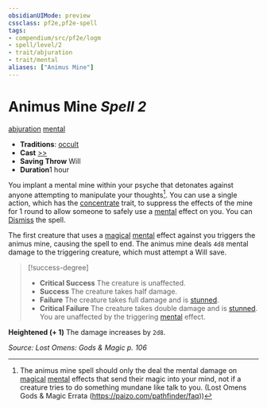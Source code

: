 ```yaml
---
obsidianUIMode: preview
cssclass: pf2e,pf2e-spell
tags:
- compendium/src/pf2e/logm
- spell/level/2
- trait/abjuration
- trait/mental
aliases: ["Animus Mine"]
---
```

# Animus Mine *Spell 2*   
[abjuration](../../rules/traits/abjuration.md)  [mental](../../rules/traits/mental.md)  

- **Traditions**: [occult](../../rules/traits/occult.md)
- **Cast** [>>](../../rules/core-rulebook/chapter-9-playing-the-game.md#Actions "Two-Action") 
- **Saving Throw** Will
- **Duration**1 hour

You implant a mental mine within your psyche that detonates against anyone attempting to manipulate your thoughts[^1]. You can use a single action, which has the [concentrate](../../rules/traits/concentrate.md) trait, to suppress the effects of the mine for 1 round to allow someone to safely use a [mental](../../rules/traits/mental.md) effect on you. You can [Dismiss](../../rules/actions/dismiss.md) the spell.

The first creature that uses a [magical](../../rules/traits/magical.md) [mental](../../rules/traits/mental.md) effect against you triggers the animus mine, causing the spell to end. The animus mine deals `4d8` mental damage to the triggering creature, which must attempt a Will save.

> [!success-degree] 
> - **Critical Success** The creature is unaffected.
> - **Success** The creature takes half damage.
> - **Failure** The creature takes full damage and is [stunned](../../rules/conditions.md#Stunned).
> - **Critical Failure** The creature takes double damage and is [stunned](../../rules/conditions.md#Stunned). You are unaffected by the triggering [mental](../../rules/traits/mental.md) effect.

[^1]: The animus mine spell should only the deal the mental damage on [magical](../../rules/traits/magical.md) [mental](../../rules/traits/mental.md) effects that send their magic into your mind, not if a creature tries to do something mundane like talk to you. (Lost Omens Gods & Magic Errata (https://paizo.com/pathfinder/faq))

**Heightened (+ 1)** The damage increases by `2d8`.

*Source: Lost Omens: Gods & Magic p. 106*
